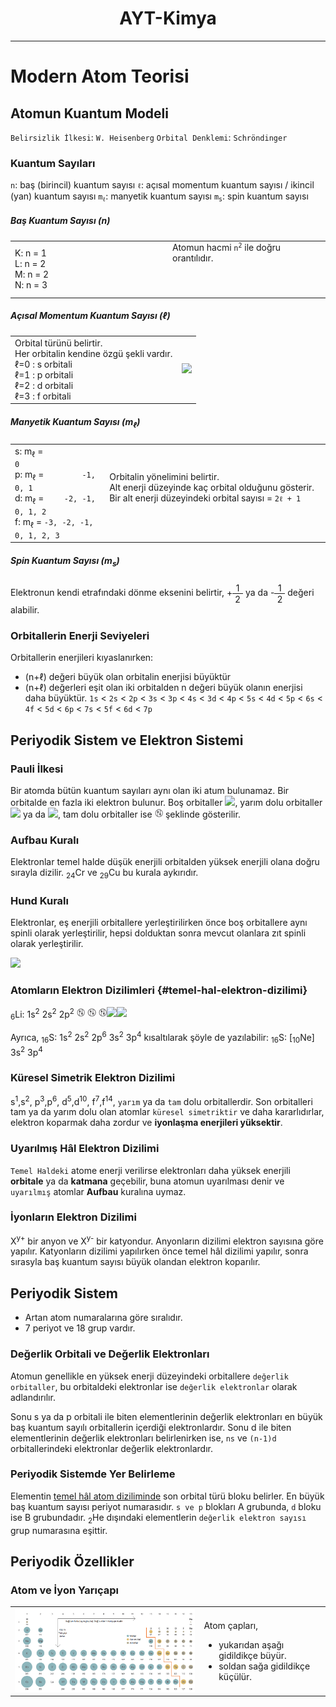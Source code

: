<style>
table.ncol {
    background: transparent !important;
    border: 0px !important;
    width: 100% !important;
}
.col {
    background: transparent !important;
    border: 0px !important;
}


frac {
  display: inline-block;
  text-align: center;
  vertical-align: middle;
}
frac > sup, frac > sub {
  display: block;
  font: inherit;
  padding: 0 0.3em;
}
frac > sup {border-bottom: 0.08em solid;}
</style>

<div align=center markdown=1>

# AYT-Kimya
</div>

---

# Modern Atom Teorisi

## Atomun Kuantum Modeli
`Belirsizlik İlkesi`: `W. Heisenberg`
`Orbital Denklemi`: `Schröndinger`

### Kuantum Sayıları
`n`: baş (birincil) kuantum sayısı
`ℓ`: açısal momentum kuantum sayısı / ikincil (yan) kuantum sayısı
<code>m<sub>ℓ</sub></code>: manyetik kuantum sayısı
<code>m<sub>s</sub></code>: spin kuantum sayısı

##### Baş Kuantum Sayısı (n)
<table class=ncol>
<td class=col width=50%>
K: n = 1
<br>
L: n = 2
<br>
M: n = 2
<br>
N: n = 3
</td>
<td class=col>
Atomun hacmi <code>n<sup>2</sup></code> ile doğru orantılıdır.
<br>
<br>
<br>
<br>
</td>
</table>

##### Açısal Momentum Kuantum Sayısı (ℓ)
<table class=ncol>
<td class=col>
Orbital türünü belirtir.
<br>
Her orbitalin kendine özgü şekli vardır.
<br>
ℓ=0 : s orbitali
<br>
ℓ=1 : p orbitali
<br>
ℓ=2 : d orbitali
<br>
ℓ=3 : f orbitali
</td>
<td class=col>
<img width=70% src="https://taner.balikesir.edu.tr/dersler/genel_kimya/atomik_yapi/resim/orbitaller.jpg">
</td>
</table>

##### Manyetik Kuantum Sayısı (m<sub>ℓ</sub>)
<table class=ncol>
<td class=col width=30%>
s: m<sub>ℓ</sub> = <code>            0</code>
<br>
p: m<sub>ℓ</sub> = <code>        -1, 0, 1</code>
<br>
d: m<sub>ℓ</sub> = <code>    -2, -1, 0, 1, 2</code>
<br>
f: m<sub>ℓ</sub> = <code>-3, -2, -1, 0, 1, 2, 3</code>
</td>
<td class=col>
Orbitalin yönelimini belirtir.
<br>
Alt enerji düzeyinde kaç orbital olduğunu gösterir.
<br>
Bir alt enerji düzeyindeki orbital sayısı = <code>2ℓ + 1</code>
<br>
<br>
</td>
</table>

##### Spin Kuantum Sayısı (m<sub>s</sub>)
Elektronun kendi etrafındaki dönme eksenini belirtir, +<frac><sup>1</sup><sub>2</sub></frac> ya da -<frac><sup>1</sup><sub>2</sub></frac> değeri alabilir.

### Orbitallerin Enerji Seviyeleri

Orbitallerin enerjileri kıyaslanırken:
- (n+ℓ) değeri büyük olan orbitalin enerjisi büyüktür
- (n+ℓ) değerleri eşit olan iki orbitalden n değeri büyük olanın enerjisi daha büyüktür.
`1s` < `2s` < `2p` < `3s` < `3p` < `4s` < `3d` < `4p` < `5s` < `4d` < `5p` < `6s` < `4f` < `5d` < `6p` < `7s` < `5f` < `6d` < `7p`

## Periyodik Sistem ve Elektron Sistemi

### Pauli İlkesi
Bir atomda bütün kuantum sayıları aynı olan iki atum bulunamaz.
Bir orbitalde en fazla iki elektron bulunur.
Boş orbitaller <img height=15pm src="https://github.com/OFN01/MyEducation/blob/main/11/data/Kimya-boş-orbital.png?raw=true">,
yarım dolu orbitaller <img height=15pm src="https://github.com/OFN01/MyEducation/blob/main/11/data/Kimya-yarım-orbital-1.png?raw=true"> ya da <img height=15pm src="https://github.com/OFN01/MyEducation/blob/main/11/data/Kimya-yarım-orbital-2.png?raw=true">,
tam dolu orbitaller ise <img height=15pm src="https://github.com/OFN01/MyEducation/blob/main/11/data/Kimya-tam-orbital.png?raw=true">
şeklinde gösterilir.

### Aufbau Kuralı
Elektronlar temel halde düşük enerjili orbitalden yüksek enerjili olana doğru sırayla dizilir.
<sub>24</sub>Cr ve <sub>29</sub>Cu bu kurala aykırıdır.

### Hund Kuralı
Elektronlar, eş enerjili orbitallere yerleştirilirken önce boş orbitallere aynı spinli olarak yerleştirilir, hepsi dolduktan sonra mevcut olanlara zıt spinli olarak yerleştirilir.

<img height=25m src="https://github.com/OFN01/MyEducation/blob/main/11/data/Kimya-hund-kuralı.png?raw=true">

### Atomların Elektron Dizilimleri {#temel-hal-elektron-dizilimi}
<sub>6</sub>Li: 1s<sup>2</sup> 2s<sup>2</sup> 2p<sup>2</sup>
<img height=15pm src="https://github.com/OFN01/MyEducation/blob/main/11/data/Kimya-tam-orbital.png?raw=true"> <img height=15pm src="https://github.com/OFN01/MyEducation/blob/main/11/data/Kimya-tam-orbital.png?raw=true"> <img height=15pm src="https://github.com/OFN01/MyEducation/blob/main/11/data/Kimya-tam-orbital.png?raw=true"><img height=15pm src="https://github.com/OFN01/MyEducation/blob/main/11/data/Kimya-boş-orbital.png?raw=true"><img height=15pm src="https://github.com/OFN01/MyEducation/blob/main/11/data/Kimya-boş-orbital.png?raw=true">

Ayrıca,
<sub>16</sub>S: 1s<sup>2</sup> 2s<sup>2</sup> 2p<sup>6</sup> 3s<sup>2</sup> 3p<sup>4</sup>
kısaltılarak şöyle de yazılabilir:
<sub>16</sub>S: [<sub>10</sub>Ne] 3s<sup>2</sup> 3p<sup>4</sup>

### Küresel Simetrik Elektron Dizilimi
s<sup>1</sup>,s<sup>2</sup>,
p<sup>3</sup>,p<sup>6</sup>,
d<sup>5</sup>,d<sup>10</sup>,
f<sup>7</sup>,f<sup>14</sup>,
`yarım` ya da `tam` dolu orbitallerdir.
Son orbitalleri tam ya da yarım dolu olan atomlar `küresel simetriktir` ve daha kararlıdırlar, elektron koparmak daha zordur ve **iyonlaşma enerjileri yüksektir**.

### Uyarılmış Hâl Elektron Dizilimi
`Temel Haldeki` atome enerji verilirse elektronları daha yüksek enerjili **orbitale** ya da **katmana** geçebilir, buna atomun uyarılması denir ve `uyarılmış` atomlar **Aufbau** kuralına uymaz.

### İyonların Elektron Dizilimi
X<sup>y+</sup> bir anyon ve X<sup>y-</sup> bir katyondur.
Anyonların dizilimi elektron sayısına göre yapılır.
Katyonların dizilimi yapılırken önce temel hâl dizilimi yapılır, sonra sırasyla baş kuantum sayısı büyük olandan elektron koparılır.

## Periyodik Sistem
- Artan atom numaralarına göre sıralıdır.
- 7 periyot ve 18 grup vardır.

### Değerlik Orbitali ve Değerlik Elektronları
Atomun genellikle en yüksek enerji düzeyindeki orbitallere `değerlik orbitaller`, bu orbitaldeki elektronlar ise `değerlik elektronlar` olarak adlandırılır.

Sonu s ya da p orbitali ile biten elementlerinin değerlik elektronları en büyük baş kuantum sayılı orbitallerin içerdiği elektronlardır.
Sonu d ile biten elementlerinin değerlik elektronları belirlenirken ise,
`ns` ve `(n-1)d` orbitallerindeki elektronlar değerlik elektronlardır.

### Periyodik Sistemde Yer Belirleme
Elementin [temel hâl atom diziliminde](#temel-hal-elektron-dizilimi) son orbital türü bloku belirler. En büyük baş kuantum sayısı periyot numarasıdır.
`s ve p` blokları A grubunda, `d` bloku ise B grubundadır.
<sub>2</sub>He dışındaki elementlerin `değerlik elektron sayısı` grup numarasına eşittir.

## Periyodik Özellikler

### Atom ve İyon Yarıçapı
<table class=ncol markdown=1>
<td class=col width=60%>
<img src="https://github.com/OFN01/MyEducation/blob/main/11/data/Kimya-atom-yarıçapı-tablosu.png?raw=true">
</td>
<td class=col width=40% markdown=1>

Atom çapları,
- yukarıdan aşağı gidildikçe büyür.
- soldan sağa gidildikçe küçülür.
</td>
</table>